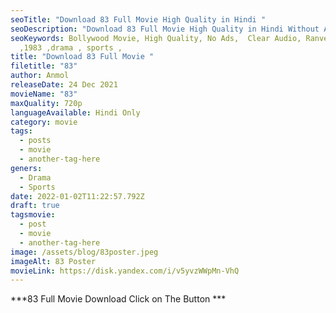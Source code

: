 ```yaml
---
seoTitle: "Download 83 Full Movie High Quality in Hindi "
seoDescription: "Download 83 Full Movie High Quality in Hindi Without Ads Just in 2 clicks "
seoKeywords: Bollywood Movie, High Quality, No Ads,  Clear Audio, Ranveer Sungh
  ,1983 ,drama , sports ,
title: "Download 83 Full Movie "
filetitle: "83"
author: Anmol
releaseDate: 24 Dec 2021
movieName: "83"
maxQuality: 720p
languageAvailable: Hindi Only
category: movie
tags:
  - posts
  - movie
  - another-tag-here
geners:
  - Drama
  - Sports
date: 2022-01-02T11:22:57.792Z
draft: true
tagsmovie:
  - post
  - movie
  - another-tag-here
image: /assets/blog/83poster.jpeg
imageAlt: 83 Poster
movieLink: https://disk.yandex.com/i/v5yvzWWpMn-VhQ
---
```

***83 Full Movie Download Click on The Button *** 
